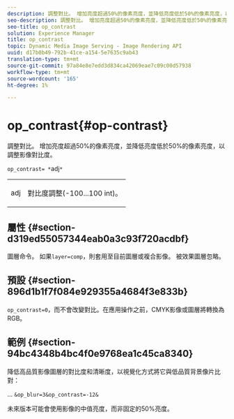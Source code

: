 ```yaml
---
description: 調整對比。 增加亮度超過50%的像素亮度，並降低亮度低於50%的像素亮度，以調整影像對比度。
seo-description: 調整對比。 增加亮度超過50%的像素亮度，並降低亮度低於50%的像素亮度，以調整影像對比度。
seo-title: op_contrast
solution: Experience Manager
title: op_contrast
topic: Dynamic Media Image Serving - Image Rendering API
uuid: d17b0b49-792b-41ce-a154-5e7635c9ab43
translation-type: tm+mt
source-git-commit: 97a84e8e7edd3d834ca42069eae7c09c00d57938
workflow-type: tm+mt
source-wordcount: '165'
ht-degree: 1%

---
```



# op_contrast{#op-contrast}

調整對比。 增加亮度超過50%的像素亮度，並降低亮度低於50%的像素亮度，以調整影像對比度。

`op_contrast= *`adj`*`

<table id="simpletable_8246802C74424A68A7A2EA5B50A89D42"> 
 <tr class="strow"> 
  <td class="stentry"> <p><span class="varname"> adj</span> </p> </td> 
  <td class="stentry"> <p>對比度調整(-100...100 int)。 </p></td> 
 </tr> 
</table>

## 屬性 {#section-d319ed55057344eab0a3c93f720acdbf}

圖層命令。 如果`layer=comp`，則套用至目前圖層或複合影像。 被效果圖層忽略。

## 預設 {#section-896d1b1f7f084e929355a4684f3e833b}

`op_contrast=0`，而不會改變對比。在應用操作之前，CMYK影像或圖層將轉換為RGB。

## 範例 {#section-94bc4348b4bc4f0e9768ea1c45ca8340}

降低高品質影像圖層的對比度和清晰度，以視覺化方式將它與低品質背景像片比對：

… `&op_blur=3&op_contrast=-12&`

未來版本可能會使用影像的中值亮度，而非固定的50%亮度。
